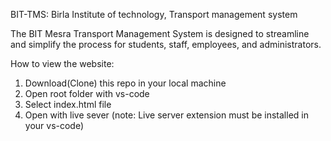 BIT-TMS: Birla Institute of technology, Transport management system

The BIT Mesra Transport Management System is designed to streamline and simplify the process for students, staff, employees, and administrators.

How to view the website:
1) Download(Clone) this repo in your local machine
2) Open root folder with vs-code
3) Select index.html file
4) Open with live sever (note: Live server extension must be installed in your vs-code) 
